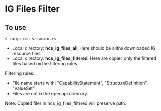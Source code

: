 # IG Files Filter 

## To use 

```
$ cargo run src/main.rs 
```

- Local directory: __hcs_ig_files_all__, Here should be allthe downloaded IG resource files.
- Local directory: __hcs_ig_files_filtered__, Here are copied only the filtered files based on the filtering rules.

Filtering rules:
- File name starts with: "CapabilityStatement", "StructureDefinition", "ValueSet".
- Files are not in the openapi directory.

Note: Copied files in hcs_ig_files_filtered will preserve path.



